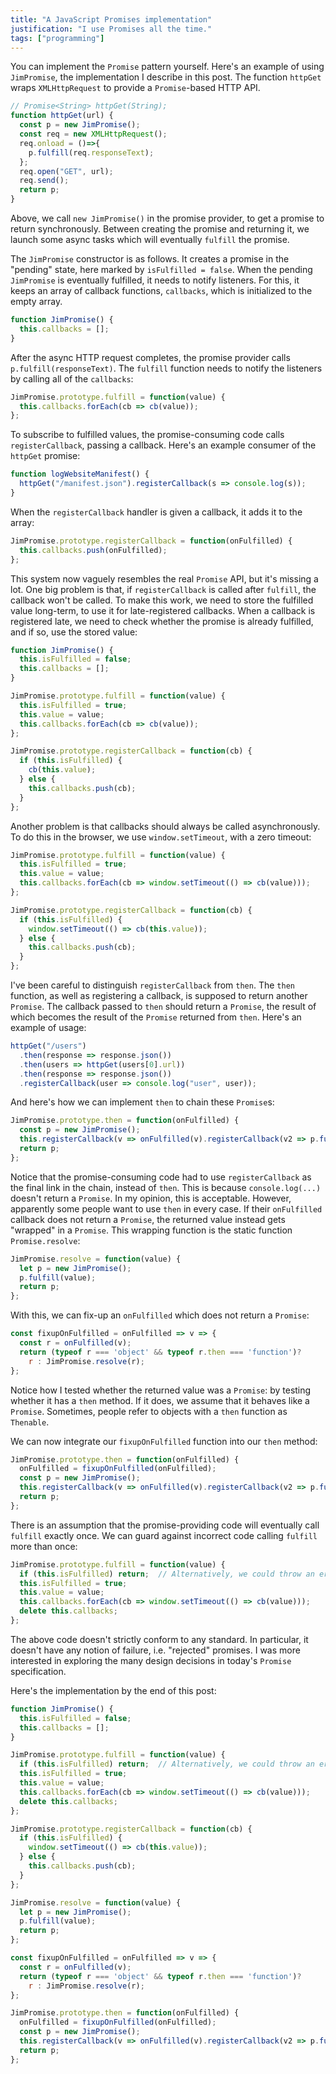 ```yaml
---
title: "A JavaScript Promises implementation"
justification: "I use Promises all the time."
tags: ["programming"]
---
```


You can implement the `Promise` pattern yourself.
Here's an example of using `JimPromise`,
the implementation I describe in this post.
The function `httpGet` wraps `XMLHttpRequest` to provide a `Promise`-based HTTP API.

```js
// Promise<String> httpGet(String);
function httpGet(url) {
  const p = new JimPromise();
  const req = new XMLHttpRequest();
  req.onload = ()=>{
    p.fulfill(req.responseText);
  };
  req.open("GET", url);
  req.send();
  return p;
}
```

Above, we call `new JimPromise()` in the promise provider,
to get a promise to return synchronously.
Between creating the promise and returning it,
we launch some async tasks which will eventually `fulfill` the promise.

The `JimPromise` constructor is as follows.
It creates a promise in the "pending" state,
here marked by `isFulfilled = false`.
When the pending `JimPromise` is eventually fulfilled,
it needs to notify listeners.
For this, it keeps an array of callback functions, `callbacks`,
which is initialized to the empty array.

```js
function JimPromise() {
  this.callbacks = [];
}
```

After the async HTTP request completes,
the promise provider calls `p.fulfill(responseText)`.
The `fulfill` function needs to notify the listeners
by calling all of the `callbacks`:

```js
JimPromise.prototype.fulfill = function(value) {
  this.callbacks.forEach(cb => cb(value));
};
```

To subscribe to fulfilled values,
the promise-consuming code calls `registerCallback`, passing a callback.
Here's an example consumer of the `httpGet` promise:

```js
function logWebsiteManifest() {
  httpGet("/manifest.json").registerCallback(s => console.log(s));
}
```

When the  `registerCallback` handler is given a callback,
it adds it to the array:

```js
JimPromise.prototype.registerCallback = function(onFulfilled) {
  this.callbacks.push(onFulfilled);
};
```

This system now vaguely resembles the real `Promise` API,
but it's missing a lot.
One big problem is that,
if `registerCallback` is called after `fulfill`,
the callback won't be called.
To make this work,
we need to store the fulfilled value long-term,
to use it for late-registered callbacks.
When a callback is registered late,
we need to check whether the promise is already fulfilled,
and if so, use the stored value:

```js
function JimPromise() {
  this.isFulfilled = false;
  this.callbacks = [];
}

JimPromise.prototype.fulfill = function(value) {
  this.isFulfilled = true;
  this.value = value;
  this.callbacks.forEach(cb => cb(value));
};

JimPromise.prototype.registerCallback = function(cb) {
  if (this.isFulfilled) {
    cb(this.value);
  } else {
    this.callbacks.push(cb);
  }
};
```

Another problem is that callbacks should always be called asynchronously.
To do this in the browser, we use `window.setTimeout`, with a zero timeout:

```js
JimPromise.prototype.fulfill = function(value) {
  this.isFulfilled = true;
  this.value = value;
  this.callbacks.forEach(cb => window.setTimeout(() => cb(value)));
};

JimPromise.prototype.registerCallback = function(cb) {
  if (this.isFulfilled) {
    window.setTimeout(() => cb(this.value));
  } else {
    this.callbacks.push(cb);
  }
};
```

I've been careful to distinguish `registerCallback` from `then`.
The `then` function, as well as registering a callback,
is supposed to return another `Promise`.
The callback passed to `then` should return a `Promise`,
the result of which becomes the result of the `Promise` returned from `then`.
Here's an example of usage:

```js
httpGet("/users")
  .then(response => response.json())
  .then(users => httpGet(users[0].url))
  .then(response => response.json())
  .registerCallback(user => console.log("user", user));
```

And here's how we can implement `then` to chain these `Promise`s:

```js
JimPromise.prototype.then = function(onFulfilled) {
  const p = new JimPromise();
  this.registerCallback(v => onFulfilled(v).registerCallback(v2 => p.fulfill(v2)));
  return p;
};
```

Notice that
the promise-consuming code had
to use `registerCallback` as the final link in the chain,
instead of `then`.
This is because `console.log(...)` doesn't return a `Promise`.
In my opinion, this is acceptable.
However, apparently some people want to use `then` in every case.
If their `onFulfilled` callback does not return a `Promise`,
the returned value instead gets "wrapped" in a `Promise`.
This wrapping function is the static function `Promise.resolve`:

```js
JimPromise.resolve = function(value) {
  let p = new JimPromise();
  p.fulfill(value);
  return p;
};
```

With this, we can fix-up an `onFulfilled` which does not return a `Promise`:

```js
const fixupOnFulfilled = onFulfilled => v => {
  const r = onFulfilled(v);
  return (typeof r === 'object' && typeof r.then === 'function')?
    r : JimPromise.resolve(r);
};
```

Notice how I tested whether the returned value was a `Promise`:
by testing whether it has a `then` method.
If it does, we assume that it behaves like a `Promise`.
Sometimes, people refer to objects with a `then` function as `Thenable`.

We can now integrate our `fixupOnFulfilled` function into our `then` method:

```js
JimPromise.prototype.then = function(onFulfilled) {
  onFulfilled = fixupOnFulfilled(onFulfilled);
  const p = new JimPromise();
  this.registerCallback(v => onFulfilled(v).registerCallback(v2 => p.fulfill(v2)));
  return p;
};
```

There is an assumption that
the promise-providing code will eventually call `fulfill` exactly once.
We can guard against incorrect code calling `fulfill` more than once:

```js
JimPromise.prototype.fulfill = function(value) {
  if (this.isFulfilled) return;  // Alternatively, we could throw an error
  this.isFulfilled = true;
  this.value = value;
  this.callbacks.forEach(cb => window.setTimeout(() => cb(value)));
  delete this.callbacks;
};
```

The above code doesn't strictly conform to any standard.
In particular, it doesn't have any notion of failure, i.e. "rejected" promises.
I was more interested in exploring the many design decisions
in today's `Promise` specification.

Here's the implementation by the end of this post:

```js
function JimPromise() {
  this.isFulfilled = false;
  this.callbacks = [];
}

JimPromise.prototype.fulfill = function(value) {
  if (this.isFulfilled) return;  // Alternatively, we could throw an error
  this.isFulfilled = true;
  this.value = value;
  this.callbacks.forEach(cb => window.setTimeout(() => cb(value)));
  delete this.callbacks;
};

JimPromise.prototype.registerCallback = function(cb) {
  if (this.isFulfilled) {
    window.setTimeout(() => cb(this.value));
  } else {
    this.callbacks.push(cb);
  }
};

JimPromise.resolve = function(value) {
  let p = new JimPromise();
  p.fulfill(value);
  return p;
};

const fixupOnFulfilled = onFulfilled => v => {
  const r = onFulfilled(v);
  return (typeof r === 'object' && typeof r.then === 'function')?
    r : JimPromise.resolve(r);
};

JimPromise.prototype.then = function(onFulfilled) {
  onFulfilled = fixupOnFulfilled(onFulfilled);
  const p = new JimPromise();
  this.registerCallback(v => onFulfilled(v).registerCallback(v2 => p.fulfill(v2)));
  return p;
};
```
